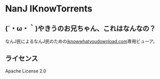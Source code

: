 # NanJ IKnowTorrents
## (´・ω・｀)やきうのお兄ちゃん、これはなんなの？
  なんJ民によるなんJ民のための[iknowwhatyoudownload.com](https://iknowwhatyoudownload.com)専用ビューア。
## ライセンス
  Apache License 2.0
